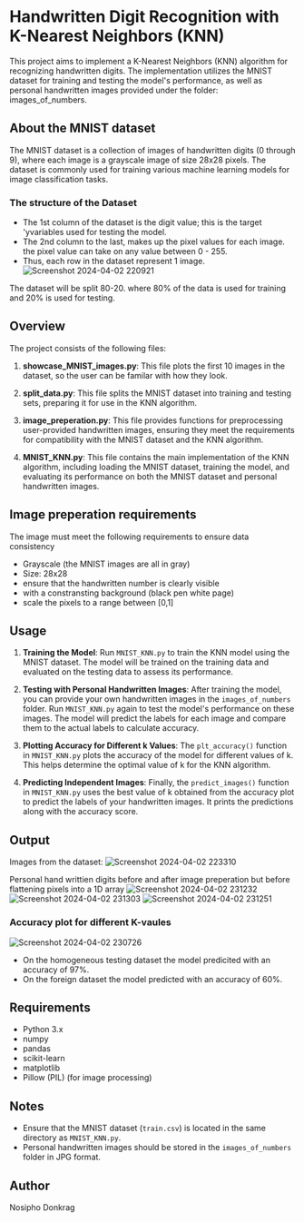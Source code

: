 # Handwritten Digit Recognition with K-Nearest Neighbors (KNN)

This project aims to implement a K-Nearest Neighbors (KNN) algorithm for 
recognizing handwritten digits. The implementation utilizes the MNIST dataset for 
training and testing the model's performance, as well as personal handwritten 
images provided under the folder: images_of_numbers.

## About the MNIST dataset
The MNIST dataset is a collection of images of handwritten digits (0 through 9),
where each image is a grayscale image of size 28x28 pixels. 
The dataset is commonly used for training various machine learning models for image classification tasks.

### The structure of the Dataset
  - The 1st column of the dataset is the digit value; this is the target 'yvariables used for testing the model.
  - The 2nd column to the last, makes up the pixel values for each image. the pixel value can take
   on any value between 0 - 255.
  - Thus, each row in the dataset represent 1 image. <br>
![Screenshot 2024-04-02 220921](https://github.com/PreciousNosiphoDonkrag/Supervised-Machine-Learning/assets/153648767/ee2f8b12-f9b1-488d-94a5-bb8c17ec5b7d)

The dataset will be split 80-20. where 80% of the data is used for training and 20% is used for testing.

## Overview

The project consists of the following files:

1. **showcase_MNIST_images.py**: This file plots the first 10 images in the dataset, so the user can be familar with how they look. 

2. **split_data.py**: This file splits the MNIST dataset into training and testing sets, preparing it for use in the KNN algorithm.

3. **image_preperation.py**: This file provides functions for preprocessing user-provided handwritten images, ensuring they meet the requirements for compatibility with the MNIST dataset and the KNN algorithm.

4. **MNIST_KNN.py**: This file contains the main implementation of the KNN algorithm, including loading the MNIST dataset, training the model, and evaluating its performance on both the MNIST dataset and personal handwritten images.

## Image preperation requirements
The image must meet the following requirements to ensure data consistency
* Grayscale (the MNIST images are all in gray)
* Size: 28x28
* ensure that the handwritten number is clearly visible
* with a constransting background (black pen white page)
* scale the pixels to a range between [0,1]
## Usage

1. **Training the Model**: Run `MNIST_KNN.py` to train the KNN model using the MNIST dataset. The model will be trained on the training data and evaluated on the testing data to assess its performance.

2. **Testing with Personal Handwritten Images**: After training the model, you can provide your own handwritten images in the `images_of_numbers` folder. Run `MNIST_KNN.py` again to test the model's performance on these images. The model will predict the labels for each image and compare them to the actual labels to calculate accuracy.

3. **Plotting Accuracy for Different k Values**: The `plt_accuracy()` function in `MNIST_KNN.py` plots the accuracy of the model for different values of k. This helps determine the optimal value of k for the KNN algorithm.

4. **Predicting Independent Images**: Finally, the `predict_images()` function in `MNIST_KNN.py` uses the best value of k obtained from the accuracy plot to predict the labels of your handwritten images. It prints the predictions along with the accuracy score.

## Output
Images from the dataset:
![Screenshot 2024-04-02 223310](https://github.com/PreciousNosiphoDonkrag/Supervised-Machine-Learning/assets/153648767/96ebb8bd-b04b-4e42-bf6d-018be8b9ad0a)

Personal hand writtien digits before and after image preperation but before flattening pixels into a 1D array
![Screenshot 2024-04-02 231232](https://github.com/PreciousNosiphoDonkrag/Supervised-Machine-Learning/assets/153648767/8f9bd91e-a2c6-4b17-9b1a-5609fe846e91)
![Screenshot 2024-04-02 231303](https://github.com/PreciousNosiphoDonkrag/Supervised-Machine-Learning/assets/153648767/de553ef2-03b0-49bb-bad6-ffc81b3b0220)
![Screenshot 2024-04-02 231251](https://github.com/PreciousNosiphoDonkrag/Supervised-Machine-Learning/assets/153648767/52bf84f4-60f1-4772-9d2a-639b191ff0ac)

### Accuracy plot for different K-vaules
![Screenshot 2024-04-02 230726](https://github.com/PreciousNosiphoDonkrag/Supervised-Machine-Learning/assets/153648767/cc35d0b4-122b-42a3-9f37-52fc90f13167)

- On the homogeneous testing dataset the model predicited with an accuracy of 97%.
- On the foreign dataset the model predicted with an accuracy of 60%. 

## Requirements

- Python 3.x
- numpy
- pandas
- scikit-learn
- matplotlib
- Pillow (PIL) (for image processing)

## Notes

- Ensure that the MNIST dataset (`train.csv`) is located in the same directory as `MNIST_KNN.py`.
- Personal handwritten images should be stored in the `images_of_numbers` folder in JPG format.

## Author

Nosipho Donkrag 

